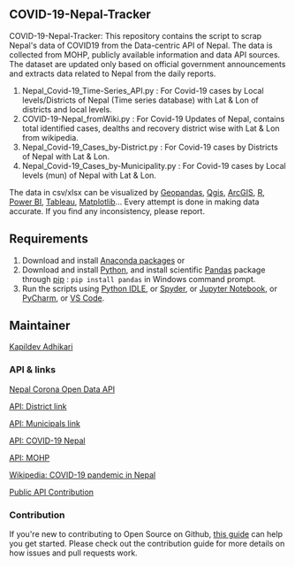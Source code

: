 ## COVID-19-Nepal-Tracker
COVID-19-Nepal-Tracker: This repository contains the script to scrap Nepal's data of COVID19 from the Data-centric API of Nepal.
The data is collected from MOHP, publicly available information and data API sources. The dataset are updated only based on official government announcements and extracts data related to Nepal from the daily reports. 

1. Nepal_Covid-19_Time-Series_API.py : For Covid-19 cases by Local levels/Districts of Nepal (Time series database) with Lat & Lon of districts and local levels.
2. COVID-19-Nepal_fromWiki.py : For Covid-19 Updates of Nepal, contains total identified cases, dealths and recovery district wise with Lat & Lon from wikipedia.
3. Nepal_Covid-19_Cases_by-District.py : For Covid-19 cases by Districts of Nepal with Lat & Lon.
4. Nepal_Covid-19_Cases_by-Municipality.py : For Covid-19 cases by Local levels (mun) of Nepal with Lat & Lon.

The data in csv/xlsx can be visualized by [Geopandas](https://geopandas.org/), [Qgis](https://qgis.org/en/site/), [ArcGIS](https://desktop.arcgis.com/en/), [R](https://www.r-project.org/), [Power BI](https://powerbi.microsoft.com/en-us/), [Tableau](https://www.tableau.com/products/desktop), [Matplotlib](https://matplotlib.org/)... 
Every attempt is done in making data accurate. If you find any inconsistency, please report.

## Requirements
1. Download and install [Anaconda packages](https://www.anaconda.com/) or 
2. Download and install [Python](https://www.python.org), 
   and install scientific [Pandas](https://pandas.pydata.org/) package through [pip](https://phoenixnap.com/kb/install-pip-windows) : 
   `pip install pandas` in Windows command prompt.
3. Run the scripts using [Python IDLE](https://docs.python.org/3/library/idle.html), or 
[Spyder](https://pypi.org/project/spyder/), or 
[Jupyter Notebook](https://jupyter-notebook.readthedocs.io/en/stable/examples/Notebook/Running%20Code.html), or
[PyCharm](https://www.jetbrains.com/pycharm/download/#section=windows), or
[VS Code](https://code.visualstudio.com/docs/languages/python).

## Maintainer
[Kapildev Adhikari](https://github.com/kapildevadk)

### API & links
[Nepal Corona Open Data API](https://documenter.getpostman.com/view/9992373/SzS7PkXr?version=latest#intro)

[API: District link](https://data.nepalcorona.info/api/v1/districts)

[API: Municipals link](https://data.nepalcorona.info/api/v1/municipals)

[API: COVID-19 Nepal](https://data.nepalcorona.info/api/v1/covid)

[API: MOHP](https://covid19.mohp.gov.np/covid/api/confirmedcases)

[Wikipedia: COVID-19 pandemic in Nepal](https://en.wikipedia.org/wiki/COVID-19_pandemic_in_Nepal)

[Public API Contribution](https://github.com/postmanlabs/postman-code-generators)


### Contribution
If you're new to contributing to Open Source on Github, [this guide](https://opensource.guide/how-to-contribute/) can help you get started. Please check out the contribution guide for more details on how issues and pull requests work.

